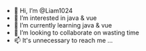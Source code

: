 - 👋 Hi, I’m @Liam1024
- 👀 I’m interested in java & vue
- 🌱 I’m currently learning java & vue
- 💞️ I’m looking to collaborate on wasting time
- 📫 It's unnecessary to reach me ...

<!---
Liam1024/Liam1024 is a ✨ special ✨ repository because its `README.md` (this file) appears on your GitHub profile.
You can click the Preview link to take a look at your changes.
--->
